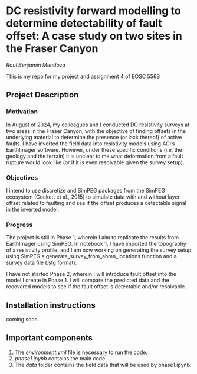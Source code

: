 # DC resistivity forward modelling to determine detectability of fault offset: A case study on two sites in the Fraser Canyon
_Raul Benjamin Mendoza_

This is my repo for my project and assignment 4 of EOSC 556B

## Project Description
### Motivation
In August of 2024, my colleagues and I conducted DC resistivity surveys at two areas in the Fraser Canyon,
with the objective of finding offsets in the underlying material to determine the presence (or lack thereof)
of active faults. I have inverted the field data into resistivity models using AGI’s EarthImager software. However, under
these specific conditions (i.e. the geology and the terrain) it is unclear to me what deformation from a
fault rupture would look like (or if it is even resolvable given the survey setup).
### Objectives
I intend to use discretize and SimPEG packages from the SimPEG ecosystem (Cockett et al., 2015) to
simulate data with and without layer offset related to faulting and see if the offset produces a detectable
signal in the inverted model.
### Progress
The project is still in Phase 1, wherein I aim to replicate the results from EarthImager using SimPEG. In notebook 1, 
I have imported the topography of a resistivity profile, and I am now working on generating the survey setup using SimPEG's
generate_survey_from_abmn_locations function and a survey data file (.stg format).

I have not started Phase 2, wherein I will introduce fault offset into the model I create in Phase 1. I will compare the predicted data
and the recovered models to see if the fault offset is detectable and/or resolvable.

## Installation instructions
coming soon

## Important components
1. The _environment.yml_ file is necessary to run the code.
2. _phase1.ipynb_ contains the main code.
3. The _data_ folder contains the field data that will be used by phase1.ipynb.
